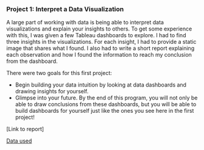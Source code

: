 ### Project 1: Interpret a Data Visualization

A large part of working with data is being able to interpret data visualizations and explain your insights to others. To get some experience with this, I was given a few Tableau dashboards to explore. I had to find three insights in the visualizations. For each insight, I had to provide a static image that shares what I found. I also had to write a short report explaining each observation and how I found the information to reach my conclusion from the dashboard.

There were two goals for this first project:
- Begin building your data intuition by looking at data dashboards and drawing insights for yourself.
- Glimpse into your future. By the end of this program, you will not only be able to draw conclusions from these dashboards, but you will be able to build dashboards for yourself just like the ones you see here in the first project!

[Link to report]

[Data used](https://public.tableau.com/en-us/s/gallery/malaria-africa?gallery=featured)
